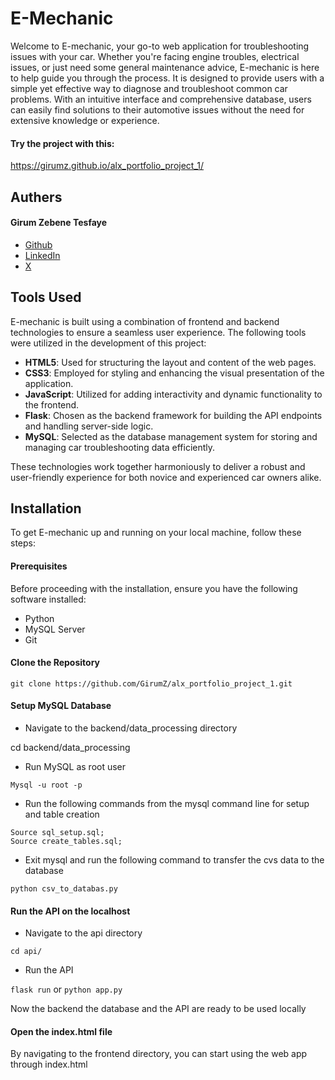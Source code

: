# E-Mechanic
Welcome to E-mechanic, your go-to web application for troubleshooting issues with your car. Whether you're facing engine troubles, electrical issues, or just need some general maintenance advice, E-mechanic is here to help guide you through the process.
It is designed to provide users with a simple yet effective way to diagnose and troubleshoot common car problems. With an intuitive interface and comprehensive database, users can easily find solutions to their automotive issues without the need for extensive knowledge or experience.

#### Try the project with this: 
https://girumz.github.io/alx_portfolio_project_1/

## Authers
#### Girum Zebene Tesfaye
- [Github](https://github.com/GirumZ/alx_portfolio_project_1)
- [LinkedIn](https://www.linkedin.com/in/girum-tesfaye-666a6a270/)
- [X](https://twitter.com/GirumZebene)

## Tools Used

E-mechanic is built using a combination of frontend and backend technologies to ensure a seamless user experience. The following tools were utilized in the development of this project:

- **HTML5**: Used for structuring the layout and content of the web pages.
- **CSS3**: Employed for styling and enhancing the visual presentation of the application.
- **JavaScript**: Utilized for adding interactivity and dynamic functionality to the frontend.
- **Flask**: Chosen as the backend framework for building the API endpoints and handling server-side logic.
- **MySQL**: Selected as the database management system for storing and managing car troubleshooting data efficiently.

These technologies work together harmoniously to deliver a robust and user-friendly experience for both novice and experienced car owners alike.


## Installation

To get E-mechanic up and running on your local machine, follow these steps:

#### Prerequisites

Before proceeding with the installation, ensure you have the following software installed:

- Python
- MySQL Server
- Git

#### Clone the Repository

`git clone https://github.com/GirumZ/alx_portfolio_project_1.git`

#### Setup MySQL Database

- Navigate to the backend/data_processing directory 

cd backend/data_processing

- Run MySQL as root user

`Mysql -u root -p`

- Run the following commands from the mysql command line for setup and table creation

```
Source sql_setup.sql;
Source create_tables.sql;
```

- Exit mysql and run the following command to transfer the cvs data to the database

`python csv_to_databas.py` 

#### Run the API on the localhost

- Navigate to the api directory

`cd api/`

- Run the API

`flask run`
or
`python app.py`

Now the backend the database and the API are ready to be used locally

#### Open the index.html file

By navigating to the frontend directory, you can start using the web app through index.html

